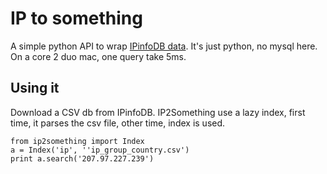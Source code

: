 IP to something
===============

A simple python API to wrap [IPinfoDB data](http://ipinfodb.com/ip_database.php). It's just python, no mysql here.
On a core 2 duo mac, one query take 5ms.

Using it
--------

Download a CSV db from IPinfoDB. IP2Something use a lazy index, first time, it parses the csv file, other time, index is used.

	from ip2something import Index
	a = Index('ip', ''ip_group_country.csv')
	print a.search('207.97.227.239')